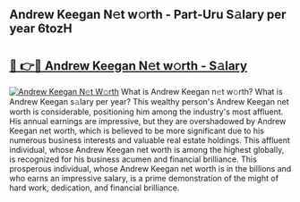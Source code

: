 ## Andrew Keegan N𝚎t w𝚘rth - Part-Uru S𝚊lary per year 6tozH

# <h2><a href="http://gc3aqp.nevu.top/?p=Andrew+Keegan">🔗 👉🔴 Andrew Keegan N𝚎t w𝚘rth - S𝚊lary</a></h2>

[![Andrew Keegan N𝚎t W𝚘rth](https://i.imgur.com/Oavwk0R.jpeg)](http://gc3aqp.nevu.top/?p=Andrew+Keegan)
What is Andrew Keegan n𝚎t w𝚘rth? What is Andrew Keegan s𝚊lary per year?
This wealthy person's Andrew Keegan net worth is considerable, positioning him among the industry's most affluent. His annual earnings are impressive, but they are overshadowed by Andrew Keegan net worth, which is believed to be more significant due to his numerous business interests and valuable real estate holdings. This affluent individual, whose Andrew Keegan net worth is among the highest globally, is recognized for his business acumen and financial brilliance. This prosperous individual, whose Andrew Keegan net worth is in the billions and who earns an impressive salary, is a prime demonstration of the might of hard work, dedication, and financial brilliance.

